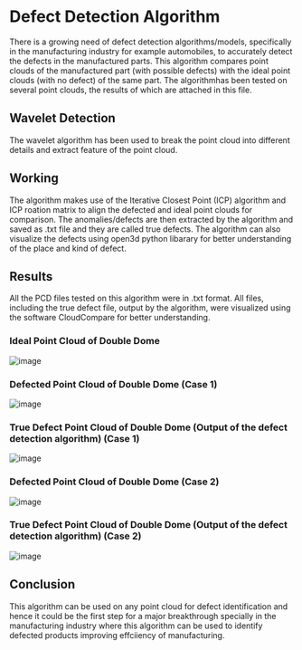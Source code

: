 # Defect Detection Algorithm
There is a growing need of defect detection algorithms/models, specifically in the manufacturing industry for example automobiles, to accurately detect the defects in the manufactured parts. This algorithm compares point clouds of the manufactured part (with possible defects) with the ideal point clouds (with no defect) of the same part. The algorithmhas been tested on several point clouds, the results of which are attached in this file.

## Wavelet Detection
The wavelet algorithm has been used to break the point cloud into different details and extract feature of the point cloud.

## Working
The algorithm makes use of the Iterative Closest Point (ICP) algorithm and ICP roation matrix to align the defected and ideal point clouds for comparison. The anomalies/defects are then extracted by the algorithm and saved as .txt file and they are called true defects. The algorithm can also visualize the defects using open3d python libarary for better understanding of the place and kind of defect.

## Results
All the PCD files tested on this algorithm were in .txt format. All files, including the true defect file, output by the algorithm, were visualized using the software CloudCompare for better understanding.

### Ideal Point Cloud of Double Dome
![image](https://github.com/user-attachments/assets/d26dbeee-3180-4117-87a9-8200e7baf148)

### Defected Point Cloud of Double Dome (Case 1)
![image](https://github.com/user-attachments/assets/dc2a8446-5e16-4e93-bc48-c1adcc48edc0)

### True Defect Point Cloud of Double Dome (Output of the defect detection algorithm) (Case 1)
![image](https://github.com/user-attachments/assets/f56bbd36-66d4-45dc-a643-53a33473b4fe)

### Defected Point Cloud of Double Dome (Case 2)
![image](https://github.com/user-attachments/assets/3e5f70f0-51a4-4f35-80c1-4f0bc6e106ae)

### True Defect Point Cloud of Double Dome (Output of the defect detection algorithm) (Case 2)
![image](https://github.com/user-attachments/assets/8df27f0c-943d-4366-9472-ee41a5568f3b)

## Conclusion
This algorithm can be used on any point cloud for defect identification and hence it could be the first step for a major breakthrough specially in the manufacturing industry where this algorithm can be used to identify defected products improving effciiency of manufacturing. 



